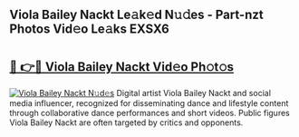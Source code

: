 ## Viola Bailey Nackt Le𝚊k𝚎d N𝚞𝚍es - Part-nzt Photos Vid𝚎o Le𝚊ks EXSX6

# <h2><a href="http://fb3s7x.evod.top/?m=Viola+Bailey+Nackt">🔗 👉🔴 Viola Bailey Nackt Vid𝚎o Ph𝚘t𝚘s</a></h2>

[![Viola Bailey Nackt N𝚞d𝚎s](https://i.imgur.com/8V9OHl7.gif)](http://fb3s7x.evod.top/?m=Viola+Bailey+Nackt)
Digital artist Viola Bailey Nackt and social media influencer, recognized for disseminating dance and lifestyle content through collaborative dance performances and short videos. Public figures Viola Bailey Nackt are often targeted by critics and opponents. 
